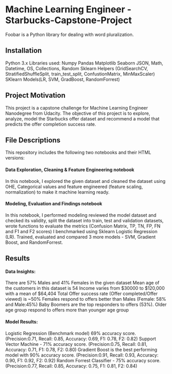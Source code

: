 # Machine Learning Engineer - Starbucks-Capstone-Project

Foobar is a Python library for dealing with word pluralization.

## Installation

Python 3.x
Libraries used:
Numpy
Pandas
Matplotlib
Seaborn
JSON, Math, Datetime, OS, Collections, Random
Sklearn Helpers (GridSearchCV, StratifiedShuffleSplit, train_test_split, ConfustionMatrix, MinMaxScaler)
SKlearn Models(LR, SVM, GradBoost, RandomForrest)

## Project Motivation

This project is a capstone challenge for Machine Learning Engineer Nanodegree from Udacity. The objective of this project is to explore, analyze, model the Starbucks offer dataset and recommend a model that predicts the offer completion success rate. 


## File Descriptions
This repository includes the following two notebooks and their HTML versions:

#### Data Exploration, Cleaning & Feature Engineering notebook
In this notebook, I explored the given dataset and cleaned the dataset using OHE, Categorical values and feature engineered (feature scaling, normalization) to make it machine learning ready.
#### Modeling, Evaluation and Findings notebook
In this notebook, I performed modeling reviewed the model dataset and checked its validity, split the dataset into train, test and validation datasets, wrote functions to evaluate the metrics (Confusion Matrix, TP, TN, FP, FN and F1 and F2 scores)
I benchmarked using Sklearn Logistic Regression (LR).
Trained, evaluated and compared 3 more models - SVM, Gradient Boost, and RandomForrest.

## Results
#### Data Insights:
There are 57% Males and 41% Females in the given dataset
Mean age of the customers in this dataset is 54 
Income varies from $30000 to $120,000 with a mean of $64,404
Total Offer success rate (Offer completed/Offer viewed) is ~50% 
Females respond to offers better than Males (Female: 58% and Male:45%)
Baby Boomers are the top responders to offers (53%). 
Older age group respond to offers more than younger age group

#### Model Results:
Logistic Regression (Benchmark model) 69% accuracy score. (Precision:0.71, Recall: 0.85,  Accuracy: 0.69,  F1: 0.78,  F2: 0.82)
Support Vector Machine -  71% accuracy score. (Precision:0.75, Recall: 0.81,  Accuracy: 0.71,  F1: 0.78,  F2: 0.80)
Gradient Boost is the best performing model with 90% accuracy score. (Precision:0.91, Recall: 0.93,  Accuracy: 0.90,  F1: 0.92,  F2: 0.92)
Random Forrest Classifier - 75% accuracy score. (Precision:0.77, Recall: 0.85,  Accuracy: 0.75,  F1: 0.81,  F2: 0.84)
